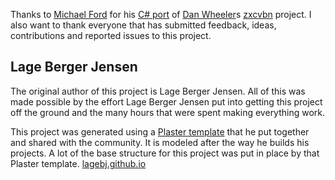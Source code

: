 Thanks to [Michael Ford](https://github.com/mickford) for his [C# port](https://github.com/mickford/zxcvbn-cs) of [Dan Wheeler](https://github.com/lowe)s [zxcvbn](https://github.com/dropbox/zxcvbn) project.
I also want to thank everyone that has submitted feedback, ideas, contributions and reported issues to this project.

## Lage Berger Jensen

The original author of this project is Lage Berger Jensen. All of this was made possible by the effort Lage Berger Jensen put into getting this project off the ground and the many hours that were spent making everything work.

This project was generated using a [Plaster template](https://github.com/lagebj/PlasterTemplates) that he put together and shared with the community. It is modeled after the way he builds his projects. A lot of the base structure for this project was put in place by that Plaster template. [lagebj.github.io](http://lagebj.github.io)
